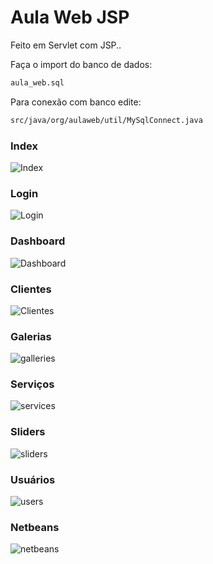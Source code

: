 # Aula Web JSP

Feito em Servlet com JSP..


Faça o import do banco de dados:
```sh
aula_web.sql
```

Para conexão com banco edite:
```sh
src/java/org/aulaweb/util/MySqlConnect.java
```

### Index
![Index](https://raw.githubusercontent.com/joaorik/jsp-aulaweb/master/screens/index.png)
### Login
![Login](https://raw.githubusercontent.com/joaorik/jsp-aulaweb/master/screens/login.png)
### Dashboard
![Dashboard](https://raw.githubusercontent.com/joaorik/jsp-aulaweb/master/screens/dashboard.png)
### Clientes
![Clientes](https://raw.githubusercontent.com/joaorik/jsp-aulaweb/master/screens/clients.png)
### Galerias
![galleries](https://raw.githubusercontent.com/joaorik/jsp-aulaweb/master/screens/galleries.png)
### Serviços
![services](https://raw.githubusercontent.com/joaorik/jsp-aulaweb/master/screens/services.png)
### Sliders
![sliders](https://raw.githubusercontent.com/joaorik/jsp-aulaweb/master/screens/sliders.png)
### Usuários
![users](https://raw.githubusercontent.com/joaorik/jsp-aulaweb/master/screens/users.png)
### Netbeans
![netbeans](https://raw.githubusercontent.com/joaorik/jsp-aulaweb/master/screens/netbeans.png)
